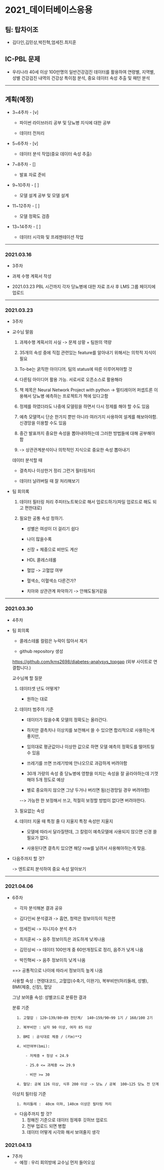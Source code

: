 # 2021_데이터베이스응용
## 팀: 탑차이조
-   김다인,김민상,박진혁,엄세진.최지훈

## IC-PBL 문제
- 우리나라 40세 이상 100만명의 일반건강검진 데이터를 활용하여 연령별, 지역별, 성별 건강검진 내역의 건강상 특이점 분석, 중요 데이터 속성 추출 및 패턴 분석
---
## 계획(예정)
- 3~4주차 - [v]

    - 파이썬 라이브러리 공부 및 당뇨병 지식에 대한 공부

    - 데이터 전처리

- 5~6주차 - [v]

    - 데이터 분석 작업(중요 데이터 속성 추출)

- 7~8주차 - []

    - 발표 자료 준비    

- 9~10주차 - [ ]

    - 모델 설계 공부 및 모델 설계

- 11~12주차 - [ ]

    - 모델 정확도 검증

- 13~14주차 - [ ]

    - 데이터 시각화 및 프레젠테이션 작업
---
### 2021.03.16
- 3주차

- 과제 수행 계획서 작성

- 2021.03.23 PBL 시간까지 각자 당뇨병에 대한 자료 조사 후 LMS 그룹 페이지에 업로드

---
### 2021.03.23
- 3주차

- 교수님 말씀
    1. 과제수행 계획서의 사실 -> 문제 상황 + 팀원의 역량

    2. 35개의 속성 중에 직접 관련있는 feature를 알아내기 위해서는 의학적 지식이 필요

    3. To-be는 굵직한 아이디어. 팀의 status에 따른 이루어져야할 것

    4. 다른팀 아이디어 활용 가능. 서로서로 오픈소스로 활용해라

    5. 책 제목은 Neural Network Project with python -> 멀티레이어 퍼셉트론 이용해서 당뇨병 예측하는 프로젝트가 책에 있다고함

    6. 정제를 하였더라도 나중에 모델링을 하면서 다시 정제를 해야 할 수도 있음

    7. 예측 모델역시 단순 한가지 뿐만 아니라 여러가지 사용하여 설계를 해보아야함. 신경망을 이용할 수도 있음

    8. 중간 발표까지 중요한 속성을 뽑아내야하는데 그러한 방법들에 대해 공부해야함

    9.  -> 상관관계분석이나 의학적인 지식으로 중요한 속성 뽑아내기

    데이터 분석할 때

    - 결측치나 이상한거 정리 그런거 필터링처리

    - 데이터 날려버릴 때 잘 처리해보기


- 팀 회의록

    1. 데이터 필터링 처리 주피터노트북으로 해서 업로드하기(파일 업로드로 해도 되고 편한대로)

    2. 필요한 공통 속성 정하기. 

        - 성별은 여성이 더 걸리기 쉽다

        - 나이 많을수록

        - 신장 + 체중으로 비만도 계산

        - HDL 콜레스테롤

        - 혈압 -> 고혈압 여부

        - 혈색소, 이혈색소 다른건가? 

        - 치아와 상관관계 파악하기 -> 안해도될거같음
---
### 2021.03.30
- 4주차

- 팀 회의록

    - 콜레스테롤 컬럼은 누락이 많아서 제거

    - github repository 생성

    https://github.com/kms2698/diabetes-analysys_topgap (외부 사이트로 연결합니다.)

    교수님께 할 질문

    1. 데이터셋 년도 어떻게?

        - 원하는 대로

    2. 데이터 범주의 기준

        - 데이터가 많을수록 모델의 정확도는 올라간다.

        - 하지만 결측치나 이상치를 보전해서 쓸 수 있으면 합리적으로 사용하는게 좋지만,

        - 임의대로 평균값이나 이상한 값으로 하면 모델 예측의 정확도를 떨어트릴 수 있음

        - 쓰레기를 쓰면 쓰레기밖에 안나오므로 과감하게 버려야함

        - 30개 가량의 속성 중 당뇨병에 영향을 미치는 속성을 잘 골라야하는데 기껏해야 5개 정도로 예상

        - 별로 중요하지 않으면 그냥 두거나 버리면 됨(신경망일 경우 버려야함)

        --> 가능한 한 보정해서 쓰고, 적절히 보정할 방법이 없다면 버려야한다.

    3. 필요없는 속성

    4. 데이터 지울 때 특정 줄 다 지울지 특정 속성만 지울지

        - 모델에 따라서 달라질텐데, 그 칼럼이 예측모델에 사용되지 않으면 신경 쓸 필요가 없다.

        - 사용된다면 결측치 있으면 해당 row를 날려서 사용해야하는게 맞음.

- 다음주까지 할 것?

    -> 엔트로피 분석하여 중요 속성 알아보기
---
### 2021.04.06
- 6주차
    - 각자 분석해본 결과 공유

    - 김다인씨 분석결과 -> 흡연, 청력은 정보이득이 적은편

    - 엄세진씨 -> 지니지수 분석 추가

    - 최지훈씨 -> 음주 정보이득은 과도하게 낮게나옴

    - 김민상씨 -> 데이터 100만개 중 60만개정도로 정리, 음주가 낮게 나옴

    - 박진혁씨 -> 음주 정보이득 낮게 나옴

    
    ==> 공통적으로 나이에 따라서 정보이득 높게 나옴

    사용할 속성 : 연령대코드, 고혈압(수축기, 이완기), 복부비만(허리둘레, 성별), BMI(체중, 신장), 혈당

    그냥 보여줄 속성: 성별코드로 분류한 결과

    분류 기준

        1. 고혈압 : 120~139/80~89 전단계/  140~159/90~99 1기 / 160/100 2기

        2. 복부비만 : 남자 90 이상, 여자 85 이상

        3. BMI : 공식대로 체중 / (키m)**2

        4. 비만여부(bmi): 

            - 저체중 + 정상 < 24.9

            - 25.0 <= 과체중 <= 29.9

            - 비만 >= 30

        4. 혈당: 공복 126 이상, 식후 200 이상 -> 당뇨 / 공복  100~125 당뇨 전 단계

    
    이상치 필터링 기준

        1. 허리둘레 :  40cm 이하, 140cm 이상은 필터링 처리

    - 다음주까지 할 것?
        1. 정해진 기준으로 데이터 정제후 깃허브 업로드
        2. 전부 업로드 되면 병합
        3. 데이터 어떻게 시각화 해서 보여줄지 생각

### 2021.04.13
- 7주차
    - 예정 : 우리 회의방에 교수님 먼저 들어오심